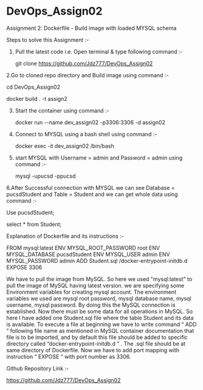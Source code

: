 # DevOps_Assign02
Assignment 2: Dockerfile - Build image with loaded MYSQL schema

Steps to solve this Assignment :-

1. Pull the latest code i.e. Open terminal & type following command :-

   git clone https://github.com/Jdz777/DevOps_Assign02
   
2.Go to cloned repo directory and Build image using command :-

   cd DevOps_Assign02
   
   docker build . -t assign2

3. Start the container using command :- 

   docker run --name dev_assign02 -p3306:3306 -d assign02

4. Connect to MYSQL using a bash shell using command :-
   
   docker exec -it dev_assign02 /bin/bash
   
5. start MYSQL with Username = admin   and   Password = admin   using command :-
   
   mysql -upucsd -ppucsd
   
6.After Successful connection with MYSQL we can see Database = pucsdStudent and Table = Student and we can get whole data using command :-
      
   Use pucsdStudent;
   
   select * from Student;
   
Explanation of Dockerfile and its instructions :-

FROM mysql:latest
ENV MYSQL_ROOT_PASSWORD root
ENV MYSQL_DATABASE pucsdStudent
ENV MYSQL_USER admin
ENV MYSQL_PASSWORD admin
ADD Student.sql /docker-entrypoint-initdb.d
EXPOSE 3306


We have to pull the image from MySQL. So here we used "mysql:latest" to pull the image of MySQL having latest version.
we are specifying some Environment variables for creating mysql account. The environment variables we used are mysql root password, mysql database name, mysql username, mysql password.
By doing this the MySQL connection is established. Now there must be some data for all operations in MySQL. So here I have added one Student.sql file where the table Student and its data is available. 
To execute a file at beginning we have to write command “ ADD ” following file name as mentioned in MySQL container documentation that file is to be imported, and by default this file should be added  to specific directory called  “docker-entrypoint-initdb.d ” . The .sql file should be at same directory of Dockerfile.
Now we have to add port mapping with instruction “ EXPOSE “  with port number as 3306.

Github Repository Link :- 

https://github.com/Jdz777/DevOps_Assign02
